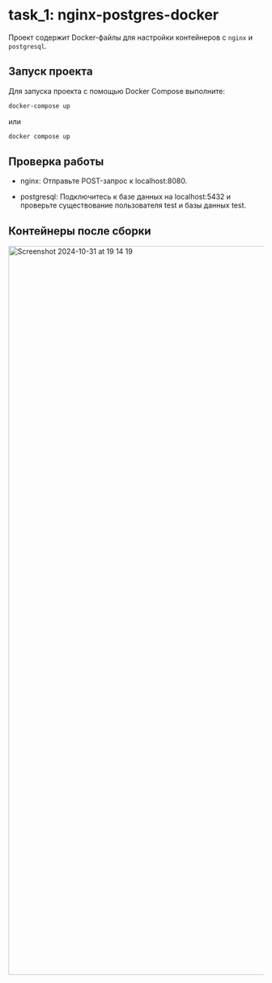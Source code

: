 # task_1: nginx-postgres-docker

Проект содержит Docker-файлы для настройки контейнеров с `nginx` и `postgresql`.

## Запуск проекта

Для запуска проекта с помощью Docker Compose выполните:
```bash
docker-compose up
```
или
```bash
docker compose up
```

## Проверка работы

- nginx: Отправьте POST-запрос к localhost:8080.

- postgresql: Подключитесь к базе данных на localhost:5432 и проверьте существование пользователя test и базы данных test.

## Контейнеры после сборки

<img width="1438" alt="Screenshot 2024-10-31 at 19 14 19" src="https://github.com/user-attachments/assets/faf99ac8-54ab-4de5-bd0c-c0574fc09b8a">

